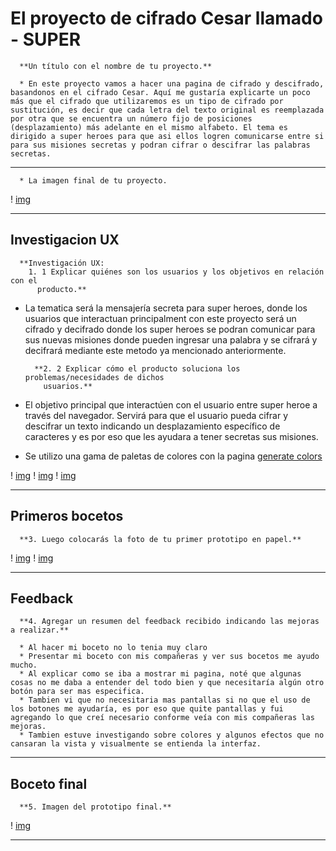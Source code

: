 

# El proyecto de cifrado Cesar llamado - SUPER
      **Un título con el nombre de tu proyecto.**

      * En este proyecto vamos a hacer una pagina de cifrado y descifrado, basandonos en el cifrado Cesar. Aquí me gustaría explicarte un poco más que el cifrado que utilizaremos es un tipo de cifrado por sustitución, es decir que cada letra del texto original es reemplazada por otra que se encuentra un número fijo de posiciones (desplazamiento) más adelante en el mismo alfabeto. El tema es dirigido a super heroes para que asi ellos logren comunicarse entre si para sus misiones secretas y podran cifrar o descifrar las palabras secretas.

***

      * La imagen final de tu proyecto.

! [img](boceto-final.png)

***

## Investigacion UX
      **Investigación UX:
        1. 1 Explicar quiénes son los usuarios y los objetivos en relación con el
          producto.**

* La tematica será la mensajería secreta para super heroes, donde los usuarios que interactuan principalment con este proyecto será un cifrado y decifrado donde los super heroes se podran comunicar para sus nuevas misiones donde pueden ingresar una palabra y se cifrará y decifrará mediante este metodo ya mencionado anteriormente.

        **2. 2 Explicar cómo el producto soluciona los problemas/necesidades de dichos
          usuarios.**

* El objetivo principal que interactúen con el usuario entre super heroe a través del navegador. Servirá para que el usuario pueda cifrar y descifrar un texto indicando un desplazamiento específico de caracteres y es por eso que les ayudara a tener secretas sus misiones.

* Se utilizo una gama de paletas de colores con la pagina [generate colors](https://coolors.co/89d2dc-6564db-232ed1-101d42-0d1317)

! [img](paleta1.png)
! [img](paleta2.png)
! [img](paleta3.png)

***

## Primeros bocetos
      **3. Luego colocarás la foto de tu primer prototipo en papel.**

! [img](boceto-uno.jpeg)
! [img](boceto-dos.jpeg)

***

## Feedback
      **4. Agregar un resumen del feedback recibido indicando las mejoras a realizar.**

      * Al hacer mi boceto no lo tenia muy claro
      * Presentar mi boceto con mis compañeras y ver sus bocetos me ayudo mucho.
      * Al explicar como se iba a mostrar mi pagina, noté que algunas cosas no me daba a entender del todo bien y que necesitaría algún otro botón para ser mas especifica.
      * Tambien vi que no necesitaria mas pantallas si no que el uso de los botones me ayudaría, es por eso que quite pantallas y fui agregando lo que creí necesario conforme veía con mis compañeras las mejoras.
      * Tambien estuve investigando sobre colores y algunos efectos que no cansaran la vista y visualmente se entienda la interfaz.

***

##  Boceto final
      **5. Imagen del prototipo final.**

! [img](boceto-final.png)

***
